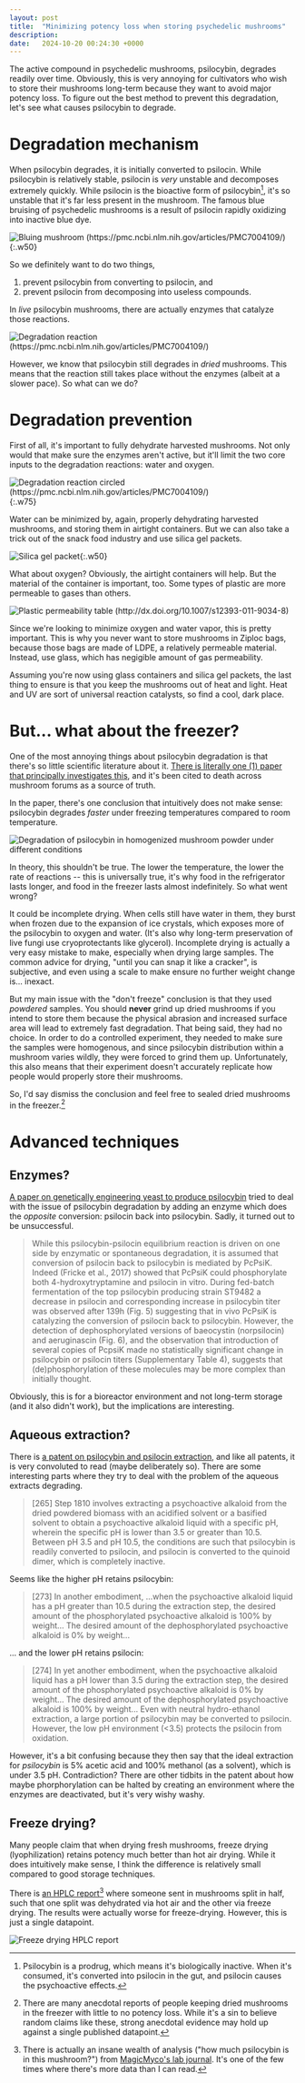 ```yaml
---
layout: post
title:  "Minimizing potency loss when storing psychedelic mushrooms"
description: 
date:   2024-10-20 00:24:30 +0000
---
```


The active compound in psychedelic mushrooms, psilocybin, degrades readily over time. Obviously, this is very annoying for cultivators who wish to store their mushrooms long-term because they want to avoid major potency loss. To figure out the best method to prevent this degradation, let's see what causes psilocybin to degrade.

# Degradation mechanism

When psilocybin degrades, it is initially converted to psilocin. While psilocybin is relatively stable, psilocin is *very* unstable and decomposes extremely quickly. While psilocin is the bioactive form of psilocybin[^1], it's so unstable that it's far less present in the mushroom. The famous blue bruising of psychedelic mushrooms is a result of psilocin rapidly oxidizing into inactive blue dye.

![Bluing mushroom (https://pmc.ncbi.nlm.nih.gov/articles/PMC7004109/)](/assets/bluing-mushroom.png){:.w50}

So we definitely want to do two things,

1. prevent psilocybin from converting to psilocin, and
2. prevent psilocin from decomposing into useless compounds.

In *live* psilocybin mushrooms, there are actually enzymes that catalyze those reactions. <!-- (There is some sparse research on heating the mushrooms such that the enzymes are denatured, but it's pretty inconclusive.) -->

![Degradation reaction (https://pmc.ncbi.nlm.nih.gov/articles/PMC7004109/)](/assets/psilocybin-reaction-enzymes.png)

However, we know that psilocybin still degrades in *dried* mushrooms. This means that the reaction still takes place without the enzymes (albeit at a slower pace). So what can we do?

# Degradation prevention

First of all, it's important to fully dehydrate harvested mushrooms. Not only would that make sure the enzymes aren't active, but it'll limit the two core inputs to the degradation reactions: water and oxygen. 

![Degradation reaction circled (https://pmc.ncbi.nlm.nih.gov/articles/PMC7004109/)](/assets/psilocybin-reaction-circled-cropped.png){:.w75}

Water can be minimized by, again, properly dehydrating harvested mushrooms, and storing them in airtight containers. But we can also take a trick out of the snack food industry and use silica gel packets.

![Silica gel packet](/assets/silica.png){:.w50}

What about oxygen? Obviously, the airtight containers will help. But the material of the container is important, too. Some types of plastic are more permeable to gases than others.

![Plastic permeability table (http://dx.doi.org/10.1007/s12393-011-9034-8)](/assets/plastic-permeability.png)

Since we're looking to minimize oxygen and water vapor, this is pretty important. This is why you never want to store mushrooms in Ziploc bags, because those bags are made of LDPE, a relatively permeable material. Instead, use glass, which has negigible amount of gas permeability. 

Assuming you're now using glass containers and silica gel packets, the last thing to ensure is that you keep the mushrooms out of heat and light. Heat and UV are sort of universal reaction catalysts, so find a cool, dark place.

# But... what about the freezer?

One of the most annoying things about psilocybin degradation is that there's so little scientific literature about it. [There is literally one (1) paper that principally investigates this](https://www.oregon.gov/oha/PH/PREVENTIONWELLNESS/Documents/Stability%20of%20Psilocybin%20and%20Analogs.pdf), and it's been cited to death across mushroom forums as a source of truth.

In the paper, there's one conclusion that intuitively does not make sense: psilocybin degrades *faster* under freezing temperatures compared to room temperature.

![Degradation of psilocybin in homogenized mushroom powder under different conditions](/assets/deg-chart.png)

In theory, this shouldn't be true. The lower the temperature, the lower the rate of reactions -- this is universally true, it's why food in the refrigerator lasts longer, and food in the freezer lasts almost indefinitely. So what went wrong?

It could be incomplete drying. When cells still have water in them, they burst when frozen due to the expansion of ice crystals, which exposes more of the psilocybin to oxygen and water. (It's also why long-term preservation of live fungi use cryoprotectants like glycerol). Incomplete drying is actually a very easy mistake to make, especially when drying large samples. The common advice for drying, "until you can snap it like a cracker", is subjective, and even using a scale to make ensure no further weight change is... inexact.

But my main issue with the "don't freeze" conclusion is that they used *powdered* samples. You should **never** grind up dried mushrooms if you intend to store them because the physical abrasion and increased surface area will lead to extremely fast degradation. That being said, they had no choice. In order to do a controlled experiment, they needed to make sure the samples were homogenous, and since psilocybin distribution within a mushroom varies wildly, they were forced to grind them up. Unfortunately, this also means that their experiment doesn't accurately replicate how people would properly store their mushrooms. 

So, I'd say dismiss the conclusion and feel free to sealed dried mushrooms in the freezer.[^2]

# Advanced techniques

## Enzymes?

[A paper on genetically engineering yeast to produce psilocybin](https://pmc.ncbi.nlm.nih.gov/articles/PMC7232020/) tried to deal with the issue of psilocybin degradation by adding an enzyme which does the *opposite* conversion: psilocin back into psilocybin. Sadly, it turned out to be unsuccessful.

> While this psilocybin-psilocin equilibrium reaction is driven on one side by enzymatic or spontaneous degradation, it is assumed that conversion of psilocin back to psilocybin is mediated by PcPsiK. Indeed (Fricke et al., 2017) showed that PcPsiK could phosphorylate both 4-hydroxytryptamine and psilocin in vitro. During fed-batch fermentation of the top psilocybin producing strain ST9482 a decrease in psilocin and corresponding increase in psilocybin titer was observed after 139h (Fig. 5) suggesting that in vivo PcPsiK is catalyzing the conversion of psilocin back to psilocybin. However, the detection of dephosphorylated versions of baeocystin (norpsilocin) and aeruginascin (Fig. 6), and the observation that introduction of several copies of PcpsiK made no statistically significant change in psilocybin or psilocin titers (Supplementary Table 4), suggests that (de)phosphorylation of these molecules may be more complex than initially thought.

Obviously, this is for a bioreactor environment and not long-term storage (and it also didn't work), but the implications are interesting.

## Aqueous extraction?

There is [a patent on psilocybin and psilocin extraction](https://patents.google.com/patent/CA3137016A1), and like all patents, it is very convoluted to read (maybe deliberately so). There are some interesting parts where they try to deal with the problem of the aqueous extracts degrading.

> [265] Step 1810 involves extracting a psychoactive alkaloid from the dried powdered biomass with an acidified solvent or a basified solvent to obtain a psychoactive alkaloid liquid with a specific pH, wherein the specific pH is lower than 3.5 or greater than 10.5. Between pH 3.5 and pH 10.5, the conditions are such that psilocybin is readily converted to psilocin, and psilocin is converted to the quinoid dimer, which is completely inactive.

Seems like the higher pH retains psilocybin:
> [273] In another embodiment, ...when the psychoactive alkaloid liquid has a pH greater than 10.5 during the extraction step, the desired amount of the phosphorylated psychoactive alkaloid is 100% by weight... The desired amount of the dephosphorylated psychoactive alkaloid is 0% by weight...

... and the lower pH retains psilocin:
> [274] In yet another embodiment, when the psychoactive alkaloid liquid has a pH lower than 3.5 during the extraction step, the desired amount of the phosphorylated psychoactive alkaloid is 0% by weight... The desired amount of the dephosphorylated psychoactive alkaloid is 100% by weight... Even with neutral hydro-ethanol extraction, a large portion of psilocybin may be converted to psilocin. However, the low pH environment (<3.5) protects the psilocin from oxidation.

However, it's a bit confusing because they then say that the ideal extraction for *psilocybin* is 5% acetic acid and 100% methanol (as a solvent), which is under 3.5 pH. Contradiction? There are other tidbits in the patent about how maybe phorphorylation can be halted by creating an environment where the enzymes are deactivated, but it's very wishy washy. 

## Freeze drying?

Many people claim that when drying fresh mushrooms, freeze drying (lyophilization) retains potency much better than hot air drying. While it does intuitively make sense, I think the difference is relatively small compared to good storage techniques.

There is [an HPLC report](https://mynotebook.labarchives.com/doc/view/NTMxNy4wfDkzOTMyOS80MDkwL0VudHJ5UGFydC8yMTgwMjU2OTY5fDEzNDk3LjA=?nb_id=MTIyMTEyNy43fDkzOTMyOS85MzkzMjkvTm90ZWJvb2svNzc0MjQ5Mjk5fDMwOTk3ODUuNjk5OTk5OTk5Nw%3D%3D)[^3] where someone sent in mushrooms split in half, such that one split was dehydrated via hot air and the other via freeze drying. The results were actually worse for freeze-drying. However, this is just a single datapoint.

![Freeze drying HPLC report](/assets/freeze-dried-chart.png)

[^1]: Psilocybin is a prodrug, which means it's biologically inactive. When it's consumed, it's converted into psilocin in the gut, and psilocin causes the psychoactive effects.
[^2]: There are many anecdotal reports of people keeping dried mushrooms in the freezer with little to no potency loss. While it's a sin to believe random claims like these, strong anecdotal evidence may hold up against a single published datapoint.
[^3]: There is actually an insane wealth of analysis ("how much psilocybin is in this mushroom?") from [MagicMyco's lab journal](https://mynotebook.labarchives.com/share/Lab%2520Journal/NTc4LjV8OTM5MzI5LzQ0NS9UcmVlTm9kZS8zMzk3NjA3NzI2fDE0NjguNQ==). It's one of the few times where there's more data than I can read.
